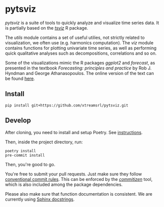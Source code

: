 # pytsviz

*pytsviz* is a suite of tools to quickly analyze and visualize time series data. It is partially based on the [*tsviz*](https://github.com/xtreamsrl/tsviz) R package.

The *utils* module contains a set of useful utilies, not strictly related to visualization, we often use (e.g. harmonics computation).
The *viz* module contains functions for plotting univariate time series, as well as performing quick qualitative analyses such as decompositions, correlations and so on.

Some of the visualizations mimic the R packages *ggplot2* and *forecast*, as presented in the textbook *Forecasting: principles and practice* by Rob J. Hyndman and George Athanasopoulos.
The online version of the text can be found [here](https://otexts.com/fpp3/).

## Install

```shell
pip install git+https://github.com/xtreamsrl/pytsviz.git
```

## Develop

After cloning, you need to install and setup Poetry. See [instructions](https://github.com/python-poetry/poetry#installation).

Then, inside the project directory, run:

```shell
poetry install
pre-commit install
```

Then, you're good to go.

You're free to submit your pull requests. Just make sure they follow [conventional commit rules](https://www.conventionalcommits.org/en/v1.0.0/#specification). This can be enforced by the [*commitizen*](https://commitizen-tools.github.io/commitizen/) tool, which is also included among the package dependencies.

Please also make sure that function documentation is consistent. We are currently using [Sphinx docstrings](https://sphinx-rtd-tutorial.readthedocs.io/en/latest/docstrings.html).
